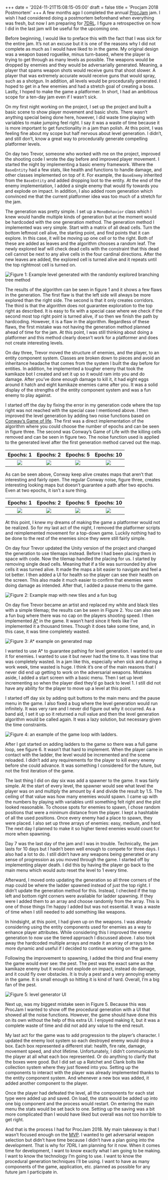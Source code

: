 +++
date = '2024-11-21T15:08:15-05:00'
draft = false
title = 'Procjam 2018 Postmortem'
+++
A few months ago I completed the annual [ProcJam](https://www.procjam.com/) jam. I wish I had considered doing a postmortem beforehand when everything was fresh, but now I am preparing for [7DRL](http://www.roguebasin.com/index.php?title=7DRL). I figure a retrospective on how I did in the last jam will be useful for the upcoming one.

Before beginning, I would like to preface this with the fact that I was sick for the entire jam. It’s not an excuse but it is one of the reasons why I did not complete as much as I would have liked to in the game. My original design was a weapon based roguelike, minus turn-based, where the player is trying to get through as many levels as possible. The weapons would be dropped by enemies and they would be adversarially generated. Meaning, a player that spams weapon shots would receive guns that shoot slower. A player that was extremely accurate would receive guns that would spray, such as a shotgun. In addition, all levels would be procedurally generated. I hoped to get in a few enemies and had a stretch goal of creating a boss. Lastly, I hoped to make the game a platformer. In short, I had an ambitious scope for a ten-day jam even if I wasn’t sick.

On my first night working on the project, I set up the project and built a basic scene to show player movement and basic shots. There wasn’t anything special being done here, however, I did waste time playing with variables to make jumping feel right. I say it was a waste of time because it is more important to get functionality in a jam than polish. At this point, I was feeling fine about my scope but half nervous about level generation. I didn’t, and still don’t, know a great way to procedurally generate compelling platformer levels.

On day two Trevor, someone who worked with me on the project, improved the shooting code I wrote the day before and improved player movement. I started the night by implementing a basic enemy framework. Where the `BaseEntity` had a few stats, like health and functions to handle damage, and other classes implemented on top of it. For example, the `BaseEnemy` inherited from the `BaseEntity` and added dropping loot to the entity. At the end of the enemy implementation, I added a single enemy that would fly towards you and explode on impact. In addition, I also added room generation which convinced me that the current platformer idea was too much of a stretch for the jam.

The generation was pretty simple. I set up a `MonoBehavior` class which I knew would handle multiple kinds of generation but at the moment would be hardcoded with the one generation method. The generation method I implemented was very simple. Start with a matrix of all dead cells. Turn the bottom leftmost cell alive, the starting point, and find points that it can explore. In this case, it will be moving up one cell or to the right. Both of these are added as leaves and the algorithm chooses a random leaf. The newly explored leaf will check dead cells with the constraint that this dead cell cannot be next to any alive cells in the four cardinal directions. After the new leaves are added, the explored cell is turned alive and it repeats until the top rightmost cell is turned on.

![](/images/procjam-2018-postmortem/correct_level_1.png "Figure 1: Example level generated with the randomly explored branching tree method")

The results of the algorithm can be seen in figure 1 and it shows a few flaws in the generation. The first flaw is that the left side will always be more explored than the right side. The second is that it only creates corridors. The third is that the algorithm does not guarantee exploration to the top right as described. It is easy to fix with a special case where we check if the second most top right point is turned alive, if so then we finish the path by hardcoding. However, it is a flaw in the algorithm. Regardless of these flaws, the first mistake was not having the generation method planned ahead of time for the jam. At this point, I was still thinking about doing a platformer and this method clearly doesn’t work for a platformer and does not create interesting levels.

On day three, Trevor moved the structure of enemies, and the player, to an entity component system. Classes are broken down to pieces and avoid an inheritance headache that comes from the system I built the day before for entities. In addition, he implemented a tougher enemy that took the kamikaze bot I created and set it up so it would ram into you and do damage. After you’ve done enough damage to kill it, it had eight eggs around it hatch and eight kamikaze enemies came after you. It was a solid display of the strengths of the entity component system and was a fun enemy to play against.

I started off the day by fixing the error in my generation code where the top right was not reached with the special case I mentioned above. I then improved the level generation by adding two noise functions based on [Conway’s Game of life](https://en.wikipedia.org/wiki/Conway%27s_Game_of_Life). The first was a direct implementation of the algorithm where you could choose the number of epochs and can be seen in figure three. The second was Conway’s Game of Life with the killing cells removed and can be seen in figure two. The noise function used is applied to the generated level after the first generation method carved out the map.

| Epochs: 1 | Epochs: 2 | Epochs: 5 | Epochs: 10 |
|:---------:|:---------:|:---------:|:----------:|
| ![](/images/procjam-2018-postmortem/1_epoch.png) | ![](/images/procjam-2018-postmortem/2_epochs.png) | ![](/images/procjam-2018-postmortem/5_epochs.png) | ![](/images/procjam-2018-postmortem/10_epochs.png) | 

As can be seen above, Conway keep alive creates maps that aren’t that interesting and fairly open. The regular Conway noise, figure three, creates interesting looking maps but doesn’t guarantee a path after two epochs. Even at two epochs, it isn’t a sure thing.

| Epochs: 1 | Epochs: 2 | Epochs: 5 | Epochs: 10 |
|:---------:|:---------:|:---------:|:----------:|
| ![](/images/procjam-2018-postmortem/1_epoch-1.png) | ![](/images/procjam-2018-postmortem/2_epochs-1.png) | ![](/images/procjam-2018-postmortem/5_epochs-1.png) | ![](/images/procjam-2018-postmortem/10_epochs-1.png) | 

At this point, I knew my dreams of making the game a platformer would not be realized. So for my last act of the night, I removed the platformer scripts and reimplemented movement for a top-down game. Luckily nothing had to be done to the rest of the enemies since they were still fairly simple.

On day four Trevor updated the Unity version of the project and changed the generation to use tilemaps instead. Before I had been placing them in space with code. Now the tilemap handled the placing for us. I started by removing single dead cells. Meaning that if a tile was surrounded by alive cells it was turned alive. It made the maps a bit easier to navigate and feel a lot better. I then added a UI for health so the player can see their health on the screen. This also made it much easier to confirm that enemies were doing damage as intended. After that, I added a pause menu to the game.

![](/images/procjam-2018-postmortem/bug_or_feature.gif "Figure 2: Example map with new tiles and a fun bug")

On day five Trevor became an artist and replaced my white and black tiles with a simple tilemap; the results can be seen in Figure 2. You can also see a fun bug where there was no cap on the players shooting speed. I then implemented [A*](https://en.wikipedia.org/wiki/A*_search_algorithm) in the game. It wasn’t hard since it feels like I’ve implemented it a thousand times. Though it does take some time, and, in this case, it was time completely wasted.


![](/images/procjam-2018-postmortem/astar_in_map.png "Figure 3: A* example on generated map")

I wanted to use A* to guarantee pathing for level generation. I wanted to use it for enemies. I wanted to use it but never had the time to. It was time that was completely wasted. In a jam like this, especially when sick and during a work week, time wasted is huge. I think it’s one of the main reasons that I never did end up getting to work on the adversarial weapons. Mistakes aside, I added a start screen with a basic menu. Then I set up level incrementing so when the player died they’d go back to level 1. I still did not have any ability for the player to move up a level at this point.

I started off day six by adding quit buttons to the main menu and the pause menu in the game. I also fixed a bug where the level generation would run infinitely. It was very rare and I never did figure out why it occurred. As a band aid, I set it up so it returned a null value and then the level generation algorithm would be called again. It was a lazy solution, but necessary given the time constraints.

![](/images/procjam-2018-postmortem/ladder_working.gif "Figure 4: an example of the game loop with ladders.")

After I got started on adding ladders to the game so there was a full game loop, see figure 6. It wasn’t that hard to implement. When the player came in contact with the ladder, the level would be incremented and the scene reloaded. I didn’t add any requirements for the player to kill every enemy before she could advance. It was something I considered for the future, but not the first iteration of the game.

The last thing I did on day six was add a spawner to the game. It was fairly simple. At the start of every level, the spawner would see what level the player was on and multiply the amount by 4 and divide the result by 1.5. The ceiling of that value was how many enemies would spawn. I came up with the numbers by playing with variables until something felt right and the plot looked reasonable. To choose spots for enemies to spawn, I chose random positions that were a minimum distance from the player. I kept a hashtable of all the used positions. Once every enemy had a place to spawn, they were placed. I also set up three arrays of enemies: easy, medium, and hard. The next day I planned to make it so higher tiered enemies would count for more when spawning.

Day 7 was the last day of the jam and I was in trouble. Technically, the jam lasts for 10 days but I hadn’t been well enough to compete for three days. I also had a lot to do. I still didn’t have any weapons being generated or any sense of progression as you moved through the game. I started off by implementing player death. I did this by having the player go back to the main menu which would auto reset the level to 1 every time.

Afterward, I moved onto updating the generation so all three corners of the map could be where the ladder spawned instead of just the top right. I didn’t update the generation method for this. Instead, I checked if the top left and bottom right corners were available for ladder spawning. If they were I added them to an array and choose randomly from the array. This is one of those things I’m happy I added but was not essential. It was a waste of time when I still needed to add something like weapons.

In hindsight, at this point, I had given up on the weapons. I was already considering using the entity components used for enemies as a way to enhance player attributes. While considering this I improved the enemy generation to now use the tiered approach I discussed above. I also took away the hardcoded multiple arrays and made it an array of arrays to be more dynamic and useful if I decided to continue working on the game.

Following the improvement to spawning, I added the third and final enemy the game would ever see: the pest. The pest was the exact same as the kamikaze enemy but it would not explode on impact, instead do damage, and it could fly over obstacles. It is truly a pest and a very annoying enemy in the game. It is small enough so hitting it is kind of hard. Overall, I’m a big fan of the pest.

![](/images/procjam-2018-postmortem/level_generator_ui.gif "Figure 5: level generator UI")

Next up, was my biggest mistake seen in Figure 5. Because this was ProcJam I wanted to show off the procedural generation with a UI that showed all the noise functions. However, the game should have done this on its own without the help of this extra UI. I enjoyed making it, but it was a complete waste of time and did not add any value to the end result.

My last act for the game was to add progression to the player’s character. I updated the enemy loot system so each destroyed enemy would drop a box. Each box represented a different stat: health, fire rate, damage, movement speed, and shot lifetime. Unfortunately, I didn’t communicate to the player at all what each box represented. Or do anything to clarify that the boxes were good. But I did set up a Ratchet and Clank bolts like collection system where they just flowed into you. Setting up the components to interact with the player was already implemented thanks to the entity component system. And whenever a new box was added, it added another component to the player.

Once the player had defeated the level, all the components for each stat type were added up and saved. On load, the stats would be added up into one big component and the process would restart. On entering the main menu the stats would be set back to one. Setting up the saving was a bit more complicated than I would have liked but overall was not too horrible to get right.

And that is the process I had for ProcJam 2018. My main takeaway is that I wasn’t focused enough on the [MVP](https://en.wikipedia.org/wiki/Minimum_viable_product). I wanted to get adversarial weapon selection but didn’t have time because I didn’t have a plan going into the development. That is why for 7DRL I am planning for it now. When it comes time for development, I want to know exactly what I am going to be making. I want to know the technology I’m going to use. I want to know the procedural generation techniques I’ll be using. I want to have as many components of the game, application, etc. planned as possible for any future jam I participate in.
